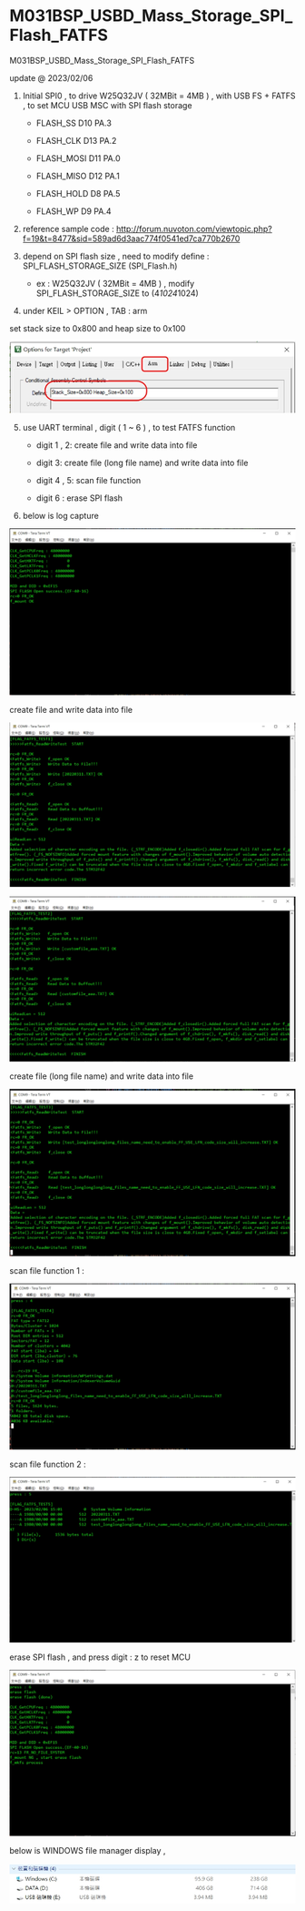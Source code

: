 # M031BSP_USBD_Mass_Storage_SPI_Flash_FATFS
 M031BSP_USBD_Mass_Storage_SPI_Flash_FATFS

update @ 2023/02/06

1. Initial SPI0 , to drive W25Q32JV ( 32MBit = 4MB ) , with USB FS + FATFS , to set MCU USB MSC with SPI flash storage 

	- FLASH_SS    D10     PA.3
		
	- FLASH_CLK   D13     PA.2
		
	- FLASH_MOSI  D11     PA.0
		
	- FLASH_MISO  D12     PA.1
		
	- FLASH_HOLD  D8      PA.5
		
	- FLASH_WP    D9      PA.4
	
2. reference sample code : http://forum.nuvoton.com/viewtopic.php?f=19&t=8477&sid=589ad6d3aac774f0541ed7ca770b2670
	
3. depend on SPI flash size , need to modify define : SPI_FLASH_STORAGE_SIZE (SPI_Flash.h)

	- ex : W25Q32JV ( 32MBit = 4MB ) , modify SPI_FLASH_STORAGE_SIZE to (4*1024*1024)

4. under KEIL > OPTION , TAB : arm

set stack size to 0x800 and heap size to 0x100

![image](https://github.com/released/M031BSP_USBD_Mass_Storage_SPI_Flash_FATFS/blob/main/keil_option.jpg)

5. use UART terminal , digit ( 1 ~ 6 ) , to test FATFS function

	- digit 1 , 2: create file and write data into file
	
	- digit 3: create file (long file name) and write data into file
	
	- digit 4 , 5: scan file function
	
	- digit 6 : erase SPI flash
	
6. below is log capture 

![image](https://github.com/released/M031BSP_USBD_Mass_Storage_SPI_Flash_FATFS/blob/main/noram_power_on.jpg)

create file and write data into file

![image](https://github.com/released/M031BSP_USBD_Mass_Storage_SPI_Flash_FATFS/blob/main/TEST1.jpg)

![image](https://github.com/released/M031BSP_USBD_Mass_Storage_SPI_Flash_FATFS/blob/main/TEST2.jpg)


create file (long file name) and write data into file

![image](https://github.com/released/M031BSP_USBD_Mass_Storage_SPI_Flash_FATFS/blob/main/TEST3.jpg)


scan file function 1 : 

![image](https://github.com/released/M031BSP_USBD_Mass_Storage_SPI_Flash_FATFS/blob/main/TEST4.jpg)


scan file function 2 :

![image](https://github.com/released/M031BSP_USBD_Mass_Storage_SPI_Flash_FATFS/blob/main/TEST5.jpg)


erase SPI flash , and press digit : z to reset MCU

![image](https://github.com/released/M031BSP_USBD_Mass_Storage_SPI_Flash_FATFS/blob/main/TEST6.jpg)


below is WINDOWS file manager display , 

![image](https://github.com/released/M031BSP_USBD_Mass_Storage_SPI_Flash_FATFS/blob/main/windows.jpg)


